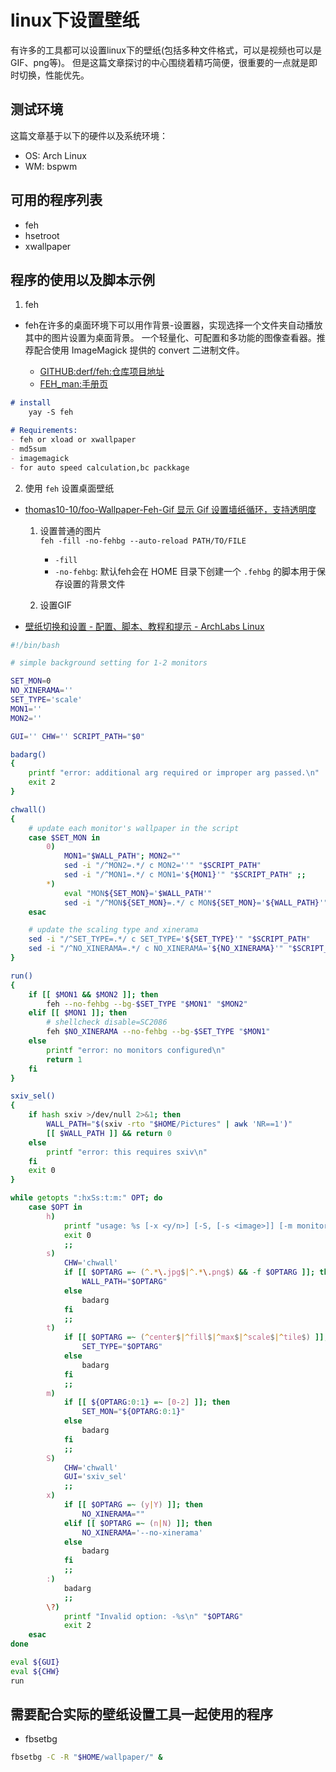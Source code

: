 # linux下设置壁纸
  有许多的工具都可以设置linux下的壁纸(包括多种文件格式，可以是视频也可以是GIF、png等)。
  但是这篇文章探讨的中心围绕着精巧简便，很重要的一点就是即时切换，性能优先。

## 测试环境
  这篇文章基于以下的硬件以及系统环境：
  - OS: Arch Linux
  - WM: bspwm

## 可用的程序列表
  - feh
  - hsetroot
  - xwallpaper

## 程序的使用以及脚本示例

1. feh
- feh在许多的桌面环境下可以用作背景-设置器，实现选择一个文件夹自动播放其中的图片设置为桌面背景。
  一个轻量化、可配置和多功能的图像查看器。推荐配合使用 ImageMagick 提供的 convert 二进制文件。

  - [GITHUB:derf/feh:仓库项目地址](https://github.com/derf/feh)
  - [FEH_man:手册页](https://man.finalrewind.org/1/feh/)

```markdown
# install 
    yay -S feh

# Requirements:
- feh or xload or xwallpaper
- md5sum
- imagemagick
- for auto speed calculation,bc packkage
```

2. 使用 `feh` 设置桌面壁纸
- [thomas10-10/foo-Wallpaper-Feh-Gif 显示 Gif 设置墙纸循环，支持透明度](https://github.com/thomas10-10/foo-Wallpaper-Feh-Gif)

  1. 设置普通的图片\
    `feh -fill -no-fehbg --auto-reload PATH/TO/FILE`

      - `-fill`
      - `-no-fehbg`: 默认feh会在 HOME 目录下创建一个 `.fehbg` 的脚本用于保存设置的背景文件

  2. 设置GIF



- [壁纸切换和设置 - 配置、脚本、教程和提示 - ArchLabs Linux](https://forum.archlabslinux.com/t/wallpaper-switching-and-setting/5490)
```sh
#!/bin/bash

# simple background setting for 1-2 monitors

SET_MON=0
NO_XINERAMA=''
SET_TYPE='scale'
MON1=''
MON2=''

GUI='' CHW='' SCRIPT_PATH="$0"

badarg()
{
	printf "error: additional arg required or improper arg passed.\n"
	exit 2
}

chwall()
{
	# update each monitor's wallpaper in the script
	case $SET_MON in
		0)
			MON1="$WALL_PATH"; MON2=""
			sed -i "/^MON2=.*/ c MON2=''" "$SCRIPT_PATH"
			sed -i "/^MON1=.*/ c MON1='${MON1}'" "$SCRIPT_PATH" ;;
		*)
			eval "MON${SET_MON}='$WALL_PATH'"
			sed -i "/^MON${SET_MON}=.*/ c MON${SET_MON}='${WALL_PATH}'" "$SCRIPT_PATH"
	esac

	# update the scaling type and xinerama
	sed -i "/^SET_TYPE=.*/ c SET_TYPE='${SET_TYPE}'" "$SCRIPT_PATH"
	sed -i "/^NO_XINERAMA=.*/ c NO_XINERAMA='${NO_XINERAMA}'" "$SCRIPT_PATH"
}

run()
{
	if [[ $MON1 && $MON2 ]]; then
		feh --no-fehbg --bg-$SET_TYPE "$MON1" "$MON2"
	elif [[ $MON1 ]]; then
		# shellcheck disable=SC2086
		feh $NO_XINERAMA --no-fehbg --bg-$SET_TYPE "$MON1"
	else
		printf "error: no monitors configured\n"
		return 1
	fi
}

sxiv_sel()
{
	if hash sxiv >/dev/null 2>&1; then
		WALL_PATH="$(sxiv -rto "$HOME/Pictures" | awk 'NR==1')"
		[[ $WALL_PATH ]] && return 0
	else
		printf "error: this requires sxiv\n"
	fi
	exit 0
}

while getopts ":hxSs:t:m:" OPT; do
	case $OPT in
		h)
			printf "usage: %s [-x <y/n>] [-S, [-s <image>]] [-m monitor] [-t set_type]\n" "${0##*/}"
			exit 0
			;;
		s)
			CHW='chwall'
			if [[ $OPTARG =~ (^.*\.jpg$|^.*\.png$) && -f $OPTARG ]]; then
				WALL_PATH="$OPTARG"
			else
				badarg
			fi
			;;
		t)
			if [[ $OPTARG =~ (^center$|^fill$|^max$|^scale$|^tile$) ]]; then
				SET_TYPE="$OPTARG"
			else
				badarg
			fi
			;;
		m)
			if [[ ${OPTARG:0:1} =~ [0-2] ]]; then
				SET_MON="${OPTARG:0:1}"
			else
				badarg
			fi
			;;
		S)
			CHW='chwall'
			GUI='sxiv_sel'
			;;
		x)
			if [[ $OPTARG =~ (y|Y) ]]; then
				NO_XINERAMA=""
			elif [[ $OPTARG =~ (n|N) ]]; then
				NO_XINERAMA='--no-xinerama'
			else
				badarg
			fi
			;;
		:)
			badarg
			;;
		\?)
			printf "Invalid option: -%s\n" "$OPTARG"
			exit 2
	esac
done

eval ${GUI}
eval ${CHW}
run
```


## 需要配合实际的壁纸设置工具一起使用的程序

- fbsetbg
```sh
fbsetbg -C -R "$HOME/wallpaper/" &
```
